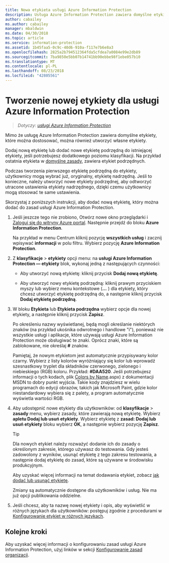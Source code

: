 ```yaml
---
title: Nowa etykieta usługi Azure Information Protection
description: Usługa Azure Information Protection zawiera domyślne etykiety z możliwością dostosowania, ale możesz też utworzyć własne etykiety, które użytkownicy zobaczą na pasku usługi Information Protection.
author: cabailey
ms.author: cabailey
manager: mbaldwin
ms.date: 04/30/2018
ms.topic: article
ms.service: information-protection
ms.assetid: 1b45faa5-0c9c-40d6-910a-f117e7b6e8a3
ms.openlocfilehash: 2825a2b794512364fda5cfdea7a0084e99e2db89
ms.sourcegitcommit: 7ba9850e5bb07b14741bb90ebbe98f1ebe057b10
ms.translationtype: MT
ms.contentlocale: pl-PL
ms.lasthandoff: 08/23/2018
ms.locfileid: "42805561"
---
```

# <a name="how-to-create-a-new-label-for-azure-information-protection"></a>Tworzenie nowej etykiety dla usługi Azure Information Protection

>*Dotyczy: [usługi Azure Information Protection](https://azure.microsoft.com/pricing/details/information-protection)*

Mimo że usługę Azure Information Protection zawiera domyślne etykiety, które można dostosować, można również utworzyć własne etykiety.

Dodaj nową etykietę lub dodać nowe etykietę podrzędną do istniejącej etykiety, jeśli potrzebujesz dodatkowego poziomu klasyfikacji. Na przykład ostatnia etykieta w [domyślne zasady](configure-policy-default.md), zawiera etykiet podrzędnych.

Podczas tworzenia pierwszego etykietę podrzędną do etykiety, użytkownicy mogą wybrać już, oryginalny, etykietę nadrzędną. Jeśli to konieczne, należy utworzyć nowe etykiety podrzędnej, aby odtworzyć utracone ustawienia etykiety nadrzędnego, dzięki czemu użytkownicy mogą stosować te same ustawienia.

Skorzystaj z poniższych instrukcji, aby dodać nową etykietę, który można dodać do zasad usługi Azure Information Protection.

1. Jeśli jeszcze tego nie zrobiono, Otwórz nowe okno przeglądarki i [Zaloguj się do witryny Azure portal](configure-policy.md#signing-in-to-the-azure-portal). Następnie przejdź do bloku **Azure Information Protection**.
    
    Na przykład w menu Centrum kliknij pozycję **wszystkich usług** i zacznij wpisywać **informacji** w polu filtru. Wybierz pozycję **Azure Information Protection**.

2. Z **klasyfikacje** > **etykiety** opcji menu: na **usługi Azure Information Protection — etykiety** blok, wykonaj jedną z następujących czynności:
    
    - Aby utworzyć nową etykietę: kliknij przycisk **Dodaj nową etykietę**.
    
    - Aby utworzyć nowy etykietę podrzędną: kliknij prawym przyciskiem myszy lub wybierz menu kontekstowe (**...** ) dla etykiety, który chcesz utworzyć etykietę podrzędną do, a następnie kliknij przycisk **Dodaj etykietę podrzędną**.

4. W bloku **Etykieta** lub **Etykieta podrzędna** wybierz opcje dla nowej etykiety, a następnie kliknij przycisk **Zapisz**.
    
    Po określeniu nazwy wyświetlanej, będą mogli określanie niektórych znaków (na przykład ukośnika odwrotnego i handlowe "i"), ponieważ nie wszystkie usługi i aplikacje, które używają usługi Azure Information Protection może obsługiwać te znaki. Oprócz znaki, które są zablokowane, nie określaj **#** znaków.    
    
    Pamiętaj, że nowym etykietom jest automatycznie przypisywany kolor czarny. Wybierz z listy kolorów wyróżniający się kolor lub wprowadź szesnastkowy tryplet dla składników czerwonego, zielonego i niebieskiego (RGB) koloru. Przykład: **#DAA520**. Jeśli potrzebujesz informacji o tych kodach, plik [Colors by Name](https://msdn.microsoft.com/library/aa358802\(v=vs.85).aspx) z dokumentacji MSDN to dobry punkt wyjścia. Takie kody znajdziesz w wielu programach do edycji obrazów, takich jak Microsoft Paint, gdzie kolor niestandardowy wybiera się z palety, a program automatycznie wyświetla wartości RGB.

5. Aby udostępnić nowe etykiety dla użytkowników: od **klasyfikacje** > **zasady** menu, wybierz zasady, które zawierają nową etykietę. Wybierz **apletu Dodaj lub usuń etykiety**. Wybierz etykietę z **zasad: Dodaj lub usuń etykiety** bloku wybierz **OK**, a następnie wybierz pozycję **Zapisz**.
    
    >[!TIP]
    >Dla nowych etykiet należy rozważyć dodanie ich do zasady o określonym zakresie, którego używasz do testowania. Gdy jesteś zadowolony z wyników, usunąć etykietę z tego zakresu testowania, a następnie dodaj etykietę do zasad, które są używane w środowisku produkcyjnym.     
    
    Aby uzyskać więcej informacji na temat dodawania etykiet, zobacz [jak dodać lub usunąć etykietę](configure-policy-add-remove-label.md).
    
    Zmiany są automatycznie dostępne dla użytkowników i usług. Nie ma już opcji publikowania oddzielne.

6. Jeśli chcesz, aby ta nazwę nowej etykiety i opis, aby wyświetlić w różnych językach dla użytkowników: postępuj zgodnie z procedurami w [Konfigurowanie etykiet w różnych językach](configure-policy-languages.md). 

## <a name="next-steps"></a>Kolejne kroki

Aby uzyskać więcej informacji o konfigurowaniu zasad usługi Azure Information Protection, użyj linków w sekcji [Konfigurowanie zasad organizacji](configure-policy.md#configuring-your-organizations-policy).  


